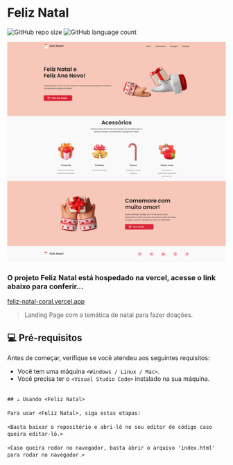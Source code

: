 # Feliz Natal

![GitHub repo size](https://img.shields.io/github/repo-size/eutago/README-template?style=for-the-badge)
![GitHub language count](https://img.shields.io/github/languages/count/eutago/README-template?style=for-the-badge)

<img src="./assets/preview/feliz-natal-image.png"></img>

### O projeto Feliz Natal está hospedado na vercel, acesse o link abaixo para conferir...

<a href="https://feliz-natal-coral.vercel.app">feliz-natal-coral.vercel.app</a>

> Landing Page com a temática de natal para fazer doações.

## 💻 Pré-requisitos

Antes de começar, verifique se você atendeu aos seguintes requisitos:

- Você tem uma máquina `<Windows / Linux / Mac>`.
- Você precisa ter o `<Visual Studio Code>` instalado na sua máquina.

```

## ☕ Usando <Feliz Natal>

Para usar <Feliz Natal>, siga estas etapas:

<Basta baixar o repositório e abri-lô no seu editor de código caso queira editar-lô.>

<Caso queira rodar no navegador, basta abrir o arquivo 'index.html' para rodar no navegador.>
```
